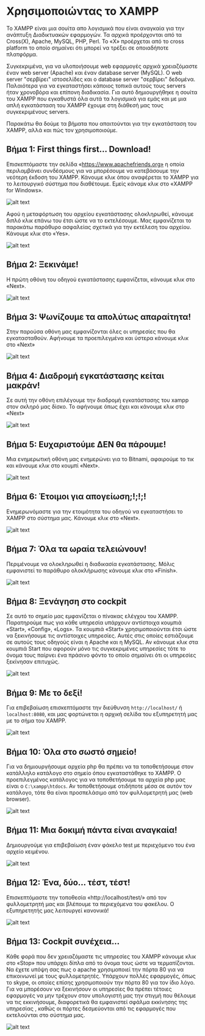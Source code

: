 # Χρησιμοποιώντας το XAMPP
Το XAMPP είναι μια σουίτα απο λογισμικά που είναι αναγκαία για την ανάπτυξη Διαδικτυακών εφαρμογών. Τα αρχικά προέρχονται από τα Cross(X), Apache, MySQL, PHP, Perl. Το «X» προέρχεται από το cross platform το οποίο σημαίνει ότι μπορεί να τρέξει σε οποιαδήποτε πλατφόρμα. 

Συγκεκριμένα, για να υλοποιήσουμε web εφαρμογές αρχικά χρειαζόμαστε έναν web server (Apache) και έναν database server (MySQL). Ο web server "σερβίρει" ιστοσελίδες και ο database server "σερβίρει" δεδομένα. Παλαιότερα για να εγκαταστήσει κάποιος τοπικά αυτούς τους servers ήταν χρονοβόρα και επίπονη διαδικασία. Για αυτό δημιουργήθηκε η σουίτα του XAMPP που εγκαθυστά όλα αυτά τα λογισμικά για εμάς και με μια απλή εγκατάσταση του XAMPP έχουμε στη διάθεσή μας τους συγκεκριμένους servers.

Παρακάτω θα δούμε τα βήματα που απαιτούνται για την εγκατάσταση του XAMPP, αλλά και πώς τον χρησιμοποιούμε.

## Βήμα 1: First things first... Download! 
Επισκεπτόμαστε την σελίδα «https://www.apachefriends.org» η οποία περιλαμβάνει συνδέσμους για να μπορέσουμε να κατεβάσουμε την νεότερη έκδοση του XAMPP. Κάνουμε κλικ όπου αναφέρεται το XAMPP για το λειτουργικό σύστημα που διαθέτουμε. Εμείς κάναμε κλικ στο «XAMPP for Windows».

![alt text](https://raw.githubusercontent.com/addboo/programming-PHP/master/%CE%A3%CE%97%CE%9C%CE%95%CE%99%CE%A9%CE%A3%CE%95%CE%99%CE%A3/images/xampp-download.png "XAMPP")

Αφού η μεταφόρτωση του αρχείου εγκατάστασης ολοκληρωθεί, κάνουμε διπλό κλικ επάνω του έτσι ώστε να το εκτελέσουμε. Μας εμφανίζεται το παρακάτω παράθυρο ασφαλείας σχετικά για την εκτέλεση του αρχείου. Κάνουμε κλικ στο «Yes».

![alt text](https://raw.githubusercontent.com/addboo/programming-PHP/master/%CE%A3%CE%97%CE%9C%CE%95%CE%99%CE%A9%CE%A3%CE%95%CE%99%CE%A3/images/01.04-3.2.png "XAMPP")

## Βήμα 2: Ξεκινάμε!

Η πρώτη οθόνη του οδηγού εγκατάστασης εμφανίζεται, κάνουμε κλικ στο «Next». 

![alt text](https://raw.githubusercontent.com/addboo/programming-PHP/master/%CE%A3%CE%97%CE%9C%CE%95%CE%99%CE%A9%CE%A3%CE%95%CE%99%CE%A3/images/01.04-5.2.png "XAMPP")

## Βήμα 3: Ψωνίζουμε τα απολύτως απαραίτητα!

Στην παρούσα οθόνη μας εμφανίζονται όλες οι υπηρεσίες που θα εγκατασταθούν. Αφήνουμε τα προεπιλεγμένα και ύστερα κάνουμε κλικ στο «Next»

![alt text](https://raw.githubusercontent.com/addboo/programming-PHP/master/%CE%A3%CE%97%CE%9C%CE%95%CE%99%CE%A9%CE%A3%CE%95%CE%99%CE%A3/images/01.04-6.2.png "XAMPP")

## Βήμα 4: Διαδρομή εγκατάστασης κείται μακράν!
Σε αυτή την οθόνη επιλέγουμε την διαδρομή εγκατάστασης του xampp στον σκληρό μας δίσκο. Το αφήνουμε όπως έχει και κάνουμε κλικ στο «Next»

![alt text](https://raw.githubusercontent.com/addboo/programming-PHP/master/%CE%A3%CE%97%CE%9C%CE%95%CE%99%CE%A9%CE%A3%CE%95%CE%99%CE%A3/images/01.04-7.2.png "XAMPP")

## Βήμα 5: Ευχαριστούμε ΔΕΝ θα πάρουμε!
Μια ενημερωτική οθόνη μας ενημερώνει για το Bitnami, αφαιρούμε το τικ και κάνουμε κλικ στο κουμπί «Next».

![alt text](https://raw.githubusercontent.com/addboo/programming-PHP/master/%CE%A3%CE%97%CE%9C%CE%95%CE%99%CE%A9%CE%A3%CE%95%CE%99%CE%A3/images/01.04-8.2.png "XAMPP")

## Βήμα 6: Έτοιμοι για απογείωση;!;!;!
Ενημερωνόμαστε για την ετοιμότητα του οδηγού να εγκαταστήσει το XAMPP στο σύστημα μας. Κάνουμε κλικ στο «Next».

![alt text](https://raw.githubusercontent.com/addboo/programming-PHP/master/%CE%A3%CE%97%CE%9C%CE%95%CE%99%CE%A9%CE%A3%CE%95%CE%99%CE%A3/images/01.04-9.2.png "XAMPP")

## Βήμα 7: Όλα τα ωραία τελειώνουν!
Περιμένουμε να ολοκληρωθεί η διαδικασία εγκατάστασης. Μόλις εμφανιστεί το παράθυρο ολοκλήρωσης κάνουμε κλικ στο  «Finish».

![alt text](https://raw.githubusercontent.com/addboo/programming-PHP/master/%CE%A3%CE%97%CE%9C%CE%95%CE%99%CE%A9%CE%A3%CE%95%CE%99%CE%A3/images/01.04-10.2.png "XAMPP")

## Βήμα 8: Ξενάγηση στο cockpit 
Σε αυτό το σημείο μας εμφανίζεται ο πίνακας ελέγχου του XAMPP. Παρατηρούμε πως για κάθε υπηρεσία υπάρχουν αντίστοιχα κουμπιά «Start», «Config», «Logs». Τα κουμπιά «Start» χρησιμοποιούνται έτσι ώστε να ξεκινήσουμε τις αντίστοιχες υπηρεσίες. Αυτές στις οποίες εστιάζουμε σε αυτούς τους οδηγούς είναι η Apache και η MySQL. Αν κάνουμε κλικ στα κουμπιά Start που αφορούν μόνο τις συγκεκριμένες υπηρεσίες τότε το όνομα τους παίρνει ένα πράσινο φόντο το οποίο σημαίνει ότι οι υπηρεσίες ξεκίνησαν επιτυχώς. 

![alt text](https://raw.githubusercontent.com/addboo/programming-PHP/master/%CE%A3%CE%97%CE%9C%CE%95%CE%99%CE%A9%CE%A3%CE%95%CE%99%CE%A3/images/01.04-11.2.png "XAMPP")

## Βήμα 9: Με το δεξί!
Για επιβεβαίωση επισκεπτόμαστε την διεύθυνση `http://localhost/` ή `localhost:8080`, και μας φορτώνεται η αρχική σελίδα του εξυπηρετητή μας με το σήμα του XAMPP. 

![alt text](https://raw.githubusercontent.com/addboo/programming-PHP/master/%CE%A3%CE%97%CE%9C%CE%95%CE%99%CE%A9%CE%A3%CE%95%CE%99%CE%A3/images/xampp-startpage.png "XAMPP")

## Βήμα 10: Όλα στο σωστό σημείο!
Για να δημιουργήσουμε αρχεία php θα πρέπει να τα τοποθετήσουμε στον κατάλληλο κατάλογο στο σημείο όπου εγκαταστάθηκε το XAMPP. Ο προεπιλεγμένος κατάλογος για να τοποθετήσουμε τα αρχεία php μας είναι ο `C:\xampp\htdocs`. Αν τοποθετήσουμε οτιδήποτε μέσα σε αυτόν τον κατάλογο, τότε θα είναι προσπελάσιμο από τον φυλλομετρητή μας (web browser).

![alt text](https://raw.githubusercontent.com/addboo/programming-PHP/master/%CE%A3%CE%97%CE%9C%CE%95%CE%99%CE%A9%CE%A3%CE%95%CE%99%CE%A3/images/01.04-11.2.png "XAMPP")

## Βήμα 11: Μια δοκιμή πάντα είναι αναγκαία!
Δημιουργούμε για επιβεβαίωση έναν φάκελο test με περιεχόμενο του ένα αρχείο κειμένου.

![alt text](https://raw.githubusercontent.com/addboo/programming-PHP/master/%CE%A3%CE%97%CE%9C%CE%95%CE%99%CE%A9%CE%A3%CE%95%CE%99%CE%A3/images/01.04-14.2.png "XAMPP")

## Βήμα 12: Ένα, δύο... τέστ, τέστ!
Επισκεπτόμαστε την τοποθεσία «http://localhost/test/» από τον φυλλομετρητή μας και βλέπουμε τα περιεχόμενα του φακέλου. Ο εξυπηρετητής μας λειτουργεί κανονικά!

![alt text](https://raw.githubusercontent.com/addboo/programming-PHP/master/%CE%A3%CE%97%CE%9C%CE%95%CE%99%CE%A9%CE%A3%CE%95%CE%99%CE%A3/images/01.04-15.2.png "XAMPP")

## Βήμα 13: Cockpit συνέχεια...
Κάθε φορά που δεν χρειαζόμαστε τις υπηρεσίες του XAMPP κάνουμε κλικ στο  «Stop» που υπάρχει δίπλα από το όνομα τους ώστε να τερματίζονται. Να έχετε υπόψη σας πως ο apache χρησιμοποιεί την πόρτα 80 για να επικοινωνεί με τους φυλλομετρητές. Υπάρχουν πολλές εφαρμογές, όπως το skype, οι οποίες επίσης χρησιμοποιούν την πόρτα 80 για τον ίδιο λόγο. Για να μπορέσουν να ξεκινήσουν οι υπηρεσίες θα πρέπει τέτοιες εφαρμογές να μην τρέχουν στον υπολογιστή μας την στιγμή που θέλουμε να τις εκκινήσουμε, διαφορετικά θα εμφανιστεί σφάλμα εκκίνησης της υπηρεσίας , καθώς οι πόρτες δεσμεύονται από τις εφαρμογές που εκτελούνται στο σύστημα μας.

![alt text](https://raw.githubusercontent.com/addboo/programming-PHP/master/%CE%A3%CE%97%CE%9C%CE%95%CE%99%CE%A9%CE%A3%CE%95%CE%99%CE%A3/images/01.04-16.2.png "XAMPP")

